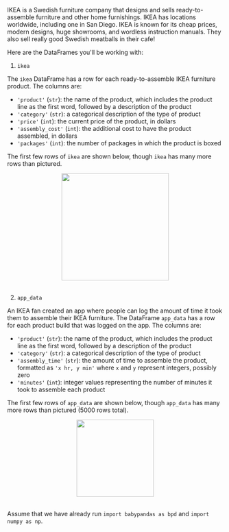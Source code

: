 IKEA is a Swedish furniture company that designs and sells ready-to-assemble furniture and other home furnishings. IKEA has locations worldwide, including one in San Diego. IKEA is known for its cheap prices, modern designs, huge showrooms, and wordless instruction manuals. They also sell really good Swedish meatballs in their cafe!

Here are the DataFrames you'll be working with:

1. `ikea`
    
The `ikea` DataFrame has a row for each ready-to-assemble IKEA furniture product. The columns are:

- `'product'` (`str`): the name of the product, which includes the product line as the first word, followed by a description of the product
- `'category'` (`str`): a categorical description of the type of product
- `'price'` (`int`): the current price of the product, in dollars
- `'assembly_cost'` (`int`): the additional cost to have the product assembled, in dollars
- `'packages'` (`int`): the number of packages in which the product is boxed


The first few rows of `ikea` are shown below, though `ikea` has many more rows than pictured.

<center><img src='../assets/images/sp22-final/ikeadf.png' height=250></center>
<br>

2. `app_data`

An IKEA fan created an app where people can log the amount of time it took them to assemble their IKEA furniture. The DataFrame `app_data` has a row for each product build that was logged on the app. The columns are:

- `'product'` (`str`): the name of the product, which includes the product line as the first word, followed by a description of the product
- `'category'` (`str`): a categorical description of the type of product
- `'assembly_time'` (`str`): the amount of time to assemble the product, formatted as `'x hr, y min'` where `x` and `y` represent integers, possibly zero
-  `'minutes'` (`int`): integer values representing the number of minutes it took to assemble each product


The first few rows of `app_data` are shown below, though `app_data` has many more rows than pictured (5000 rows total).

<center><img src='../assets/images/sp22-final/appdatadf.png' height=180></center>
<br>

Assume that we have already run `import babypandas as bpd` and `import numpy as np`.


